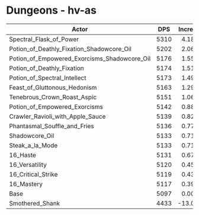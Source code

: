 # Dungeons - hv-as
| Actor | DPS | Increase |
|---|:---:|:---:|
|Spectral_Flask_of_Power|5310|4.18%|
|Potion_of_Deathly_Fixation_Shadowcore_Oil|5202|2.06%|
|Potion_of_Empowered_Exorcisms_Shadowcore_Oil|5176|1.55%|
|Potion_of_Deathly_Fixation|5174|1.51%|
|Potion_of_Spectral_Intellect|5173|1.49%|
|Feast_of_Gluttonous_Hedonism|5163|1.29%|
|Tenebrous_Crown_Roast_Aspic|5151|1.06%|
|Potion_of_Empowered_Exorcisms|5142|0.88%|
|Crawler_Ravioli_with_Apple_Sauce|5139|0.82%|
|Phantasmal_Souffle_and_Fries|5136|0.77%|
|Shadowcore_Oil|5133|0.71%|
|Steak_a_la_Mode|5133|0.71%|
|16_Haste|5131|0.67%|
|16_Versatility|5120|0.45%|
|16_Critical_Strike|5119|0.43%|
|16_Mastery|5117|0.39%|
|Base|5097|0.00%|
|Smothered_Shank|4433|-13.03%|
